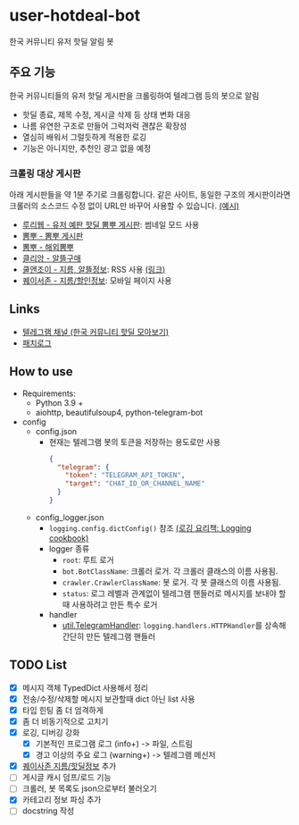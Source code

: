 # user-hotdeal-bot

한국 커뮤니티 유저 핫딜 알림 봇

## 주요 기능
한국 커뮤니티들의 유저 핫딜 게시판을 크롤링하여 텔레그램 등의 봇으로 알림

- 핫딜 종료, 제목 수정, 게시글 삭제 등 상태 변화 대응
- 나름 유연한 구조로 만들어 그럭저럭 괜찮은 확장성
- 열심히 배워서 그럴듯하게 적용한 로깅
- 기능은 아니지만, 추천인 광고 없을 예정

### 크롤링 대상 게시판
아래 게시판들을 약 1분 주기로 크롤링합니다. 같은 사이트, 동일한 구조의 게시판이라면 크롤러의 소스코드 수정 없이 URL만 바꾸어 사용할 수 있습니다. [(예시)](main.py#L45)

- [루리웹 - 유저 예판 핫딜 뽐뿌 게시판](https://bbs.ruliweb.com/market/board/1020?view=thumbnail&page=1): 썸네일 모드 사용
- [뽐뿌 - 뽐뿌 게시판](https://www.ppomppu.co.kr/zboard/zboard.php?id=ppomppu)
- [뽐뿌 - 해외뽐뿌](https://www.ppomppu.co.kr/zboard/zboard.php?id=ppomppu4)
- [클리앙 - 알뜰구매](https://www.clien.net/service/board/jirum)
- [쿨앤조이 - 지름, 알뜰정보](https://coolenjoy.net/bbs/jirum): RSS 사용 [(링크)](https://coolenjoy.net/rss?bo_table=jirum)
- [퀘이서존 - 지름/할인정보](https://quasarzone.com/bbs/qb_saleinfo): 모바일 페이지 사용


## Links
- [텔레그램 채널 (한국 커뮤니티 핫딜 모아보기)](https://t.me/hotdeal_kr)
- [패치로그](PATCHLOG.md)


## How to use
- Requirements:
  - Python 3.9 +
  - aiohttp, beautifulsoup4, python-telegram-bot
- config
  - config.json
    - 현재는 텔레그램 봇의 토큰을 저장하는 용도로만 사용
      ```json
      {
        "telegram": {
          "token": "TELEGRAM_API_TOKEN",
          "target": "CHAT_ID_OR_CHANNEL_NAME"
        }
      }
      ```
  - config_logger.json
    - `logging.config.dictConfig()` 참조 [(로깅 요리책: Logging cookbook)](https://docs.python.org/ko/3/howto/logging-cookbook.html#customizing-handlers-with-dictconfig)
    - logger 종류
      - `root`: 루트 로거
      - `bot.BotClassName`: 크롤러 로거. 각 크롤러 클래스의 이름 사용됨.
      - `crawler.CrawlerClassName`: 봇 로거. 각 봇 클래스의 이름 사용됨.
      - `status`: 로그 레벨과 관계없이 텔레그램 핸들러로 메시지를 보내야 할 때 사용하려고 만든 특수 로거
    - handler
      - [util.TelegramHandler](util.py#L11): `logging.handlers.HTTPHandler`를 상속해 간단히 만든 텔레그램 핸들러



## TODO List

- [x] 메시지 객체 TypedDict 사용해서 정리
- [x] 전송/수정/삭제할 메시지 보관할때 dict 아닌 list 사용
- [x] 타입 힌팅 좀 더 엄격하게
- [x] 좀 더 비동기적으로 고치기
- [x] 로깅, 디버깅 강화
  - [x] 기본적인 프로그램 로그 (info+) -> 파일, 스트림
  - [x] 경고 이상의 주요 로그 (warning+) -> 텔레그램 메신저
- [x] [퀘이사존 지름/핫딜정보](https://quasarzone.com/bbs/qb_saleinfo) 추가
- [ ] 게시글 캐시 덤프/로드 기능
- [ ] 크롤러, 봇 목록도 json으로부터 불러오기
- [x] 카테고리 정보 파싱 추가
- [ ] docstring 작성

